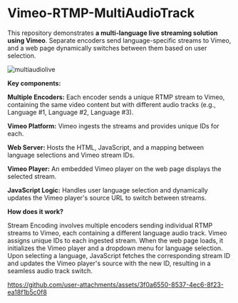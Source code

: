# Vimeo-RTMP-MultiAudioTrack

This repository demonstrates **a multi-language live streaming solution using Vimeo**. Separate encoders send language-specific streams to Vimeo, and a web page dynamically switches between them based on user selection.

![multiaudiolive](https://github.com/user-attachments/assets/cdd68dab-66ee-4120-be80-60e6bed9e05f)


**Key components:**

**Multiple Encoders:** Each encoder sends a unique RTMP stream to Vimeo, containing the same video content but with different audio tracks (e.g., Language #1, Language #2, Language #3).

**Vimeo Platform:** Vimeo ingests the streams and provides unique IDs for each.

**Web Server:** Hosts the HTML, JavaScript, and a mapping between language selections and Vimeo stream IDs.

**Vimeo Player:** An embedded Vimeo player on the web page displays the selected stream.

**JavaScript Logic:** Handles user language selection and dynamically updates the Vimeo player's source URL to switch between streams.



**How does it work?**

Stream Encoding involves multiple encoders sending individual RTMP streams to Vimeo, each containing a different language audio track. Vimeo assigns unique IDs to each ingested stream. When the web page loads, it initializes the Vimeo player and a dropdown menu for language selection. Upon selecting a language, JavaScript fetches the corresponding stream ID and updates the Vimeo player's source with the new ID, resulting in a seamless audio track switch.



https://github.com/user-attachments/assets/3f0a6550-8537-4ec6-8f23-ea18f1b5c0f8

